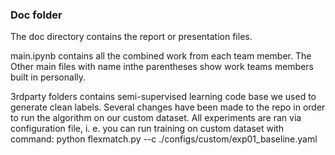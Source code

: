 ### Doc folder

The doc directory contains the report or presentation files. 

main.ipynb contains all the combined work from each team member. The Other main files with name inthe parentheses show work teams members built in personally.

3rdparty folders contains semi-supervised learning code base we used to generate clean labels. Several changes have been made to the repo in order to run the algorithm on our custom dataset. 
All experiments are ran via configuration file, i. e. you can run training on custom dataset with command:
python flexmatch.py --c ./configs/custom/exp01_baseline.yaml
